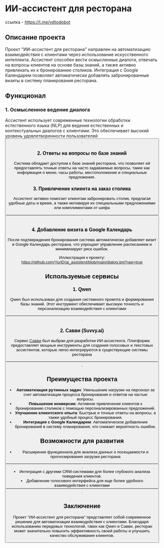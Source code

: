 # ИИ-ассистент для ресторана
ссылка - https://t.me/ydtodobot
## Описание проекта

Проект "ИИ-ассистент для ресторана" направлен на автоматизацию взаимодействия с клиентами через использование искусственного интеллекта. Ассистент способен вести осмысленные диалоги, отвечать на вопросы клиентов на основе базы знаний, а также активно привлекать их к бронированию столиков. Интеграция с Google Календарем позволяет автоматически добавлять забронированные визиты в систему планирования ресторана.

## Функционал

### 1. Осмысленное ведение диалога
Ассистент использует современные технологии обработки естественного языка (NLP) для ведения естественных и контекстуальных диалогов с клиентами. Это обеспечивает высокий уровень удовлетворенности пользователей <button class="citation-flag" data-index="6">.

### 2. Ответы на вопросы по базе знаний
Система обладает доступом к базе знаний ресторана, что позволяет ей предоставлять точные ответы на часто задаваемые вопросы, такие как информация о меню, часы работы, местоположение и специальные предложения.

### 3. Привлечение клиента на заказ столика
Ассистент активно помогает клиентам забронировать столик, предлагая удобные даты и время, а также мотивируя их специальными предложениями или комплиментами от шефа <button class="citation-flag" data-index="6">.

### 4. Добавление визита в Google Календарь
После подтверждения бронирования система автоматически добавляет визит в Google Календарь ресторана, что упрощает управление расписанием и минимизирует риск ошибок.

Иллюстрация к проекту: https://github.com/YuriD/ai_assistent/blob/main/dialog.jpg?raw=true

## Используемые сервисы

### 1. **Qwen**
Qwen был использован для создания системного промпта и формирования базы знаний. Этот инструмент обеспечивает высокую точность и персонализацию взаимодействия с клиентами <button class="citation-flag" data-index="1">.

### 2. **Савви (Suvvy.ai)**
Сервис [Савви](https://suvvy.ai/) был выбран для разработки ИИ-ассистента. Платформа предоставляет мощные инструменты для создания голосовых и текстовых ассистентов, которые легко интегрируются в существующие системы ресторана <button class="citation-flag" data-index="10">.

## Преимущества проекта

- **Автоматизация рутинных задач**: Уменьшение нагрузки на персонал за счет автоматизации процесса бронирования и ответов на частые вопросы.
- **Повышение конверсии**: Активное привлечение клиентов к бронированию столиков с помощью персонализированных предложений.
- **Улучшение клиентского опыта**: Быстрые и точные ответы на вопросы, а также удобный процесс бронирования.
- **Интеграция с Google Календарем**: Автоматическое добавление бронирований в систему планирования, что снижает вероятность ошибок.

## Возможности для развития

- Расширение функционала для анализа данных о посещаемости и прогнозирования загрузки ресторана <button class="citation-flag" data-index="4">.
- Интеграция с другими CRM-системами для более глубокого анализа поведения клиентов.
- Добавление голосового интерфейса для еще более удобного взаимодействия с клиентами <button class="citation-flag" data-index="10">.

## Заключение

Проект "ИИ-ассистент для ресторана" представляет собой современное решение для автоматизации взаимодействия с клиентами. Благодаря использованию передовых технологий, таких как Qwen и Савви, ресторан может значительно повысить эффективность своей работы и улучшить качество обслуживания клиентов.
